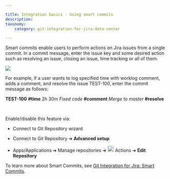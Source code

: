 ```yaml
---

title: Integration basics - Using smart commits
description:
taxonomy:
    category: git-integration-for-jira-data-center

---
```

Smart commits enable users to perform actions on Jira issues from a single commit. In a commit message, enter the issue key and some desired action such as resolving an issue, closing an issue, time tracking or all of them.

![](https://bigbrassband.atlassian.net/wiki/download/attachments/2045149209/gitserver-git-commits-tab-example-new.png%3Fversion=1&modificationDate=1640706006442&cacheVersion=1&api=v2?version=1&modificationDate=1640866071249&cacheVersion=1&api=v2)

For example, if a user wants to log specified time with worklog comment, adds a comment, and resolve the issue TEST-100, enter the commit message as follows:

**TEST-100** **#time** 2h 30m _Fixed code_ **#comment** _Merge to master_ **#resolve**

<br>

Enable/disable this feature via:

*   Connect to Git Repository wizard

*   Connect to Git Repository ➜ **Advanced setup**

*   Apps/Applications ➜ Manage repositories ➜ <img src='https://pf-emoji-service--cdn.us-east-1.prod.public.atl-paas.net/standard/a51a7674-8d5d-4495-a2d2-a67c090f5c3b/32x32/2699.png' width=20 height=20 /> Actions ➜ **Edit Repository**


To learn more about Smart Commits, see [Git Integration for Jira: Smart Commits](/git-integration-for-jira-self-managed/Smart-commits).

